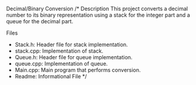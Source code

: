 Decimal/Binary Conversion
/* Description
This project converts a decimal number to its binary representation using a stack for the integer part and a queue for the decimal part.

Files
- Stack.h: Header file for stack implementation.
- stack.cpp: Implementation of stack.
- Queue.h: Header file for queue implementation.
- queue.cpp: Implementation of queue.
- Main.cpp: Main program that performs conversion.
- Readme: Informational File
*/
